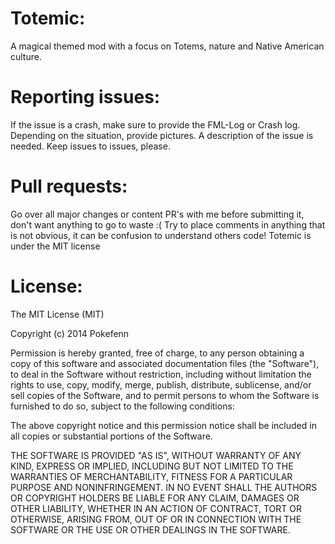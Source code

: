 Totemic:
=======

A magical themed mod with a focus on Totems, nature and Native American culture.

Reporting issues:
=======
If the issue is a crash, make sure to provide the FML-Log or Crash log.
Depending on the situation, provide pictures.
A description of the issue is needed.
Keep issues to issues, please.


Pull requests:
=======
Go over all major changes or content PR's with me before submitting it, don't want anything to go to waste :(
Try to place comments in anything that is not obvious, it can be confusion to understand others code!
Totemic is under the MIT license

License:
=======
The MIT License (MIT)

Copyright (c) 2014 Pokefenn

Permission is hereby granted, free of charge, to any person obtaining a copy
of this software and associated documentation files (the "Software"), to deal
in the Software without restriction, including without limitation the rights
to use, copy, modify, merge, publish, distribute, sublicense, and/or sell
copies of the Software, and to permit persons to whom the Software is
furnished to do so, subject to the following conditions:

The above copyright notice and this permission notice shall be included in
all copies or substantial portions of the Software.

THE SOFTWARE IS PROVIDED "AS IS", WITHOUT WARRANTY OF ANY KIND, EXPRESS OR
IMPLIED, INCLUDING BUT NOT LIMITED TO THE WARRANTIES OF MERCHANTABILITY,
FITNESS FOR A PARTICULAR PURPOSE AND NONINFRINGEMENT. IN NO EVENT SHALL THE
AUTHORS OR COPYRIGHT HOLDERS BE LIABLE FOR ANY CLAIM, DAMAGES OR OTHER
LIABILITY, WHETHER IN AN ACTION OF CONTRACT, TORT OR OTHERWISE, ARISING FROM,
OUT OF OR IN CONNECTION WITH THE SOFTWARE OR THE USE OR OTHER DEALINGS IN
THE SOFTWARE.
